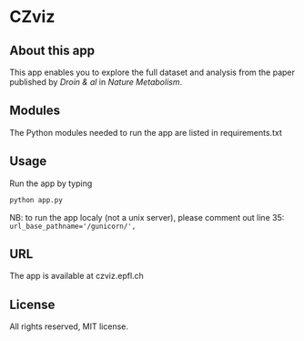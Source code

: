 # CZviz

## About this app

This app enables you to explore the full dataset and analysis from the paper published by _Droin & al_ in _Nature Metabolism_.

## Modules

The Python modules needed to run the app are listed in requirements.txt


## Usage

Run the app by typing 
```bash
python app.py
```

NB: to run the app localy (not a unix server), please comment out line 35: 
```url_base_pathname='/gunicorn/',```

## URL

The app is available at czviz.epfl.ch

## License

All rights reserved, MIT license.
